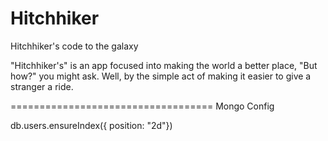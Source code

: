 Hitchhiker
==========

Hitchhiker's code to the galaxy

"Hitchhiker's" is an app focused into making the world a better place, "But how?" you might ask. Well, by the simple act of making it easier to give a stranger a ride.


===================================
Mongo Config

db.users.ensureIndex({ position: "2d"})
